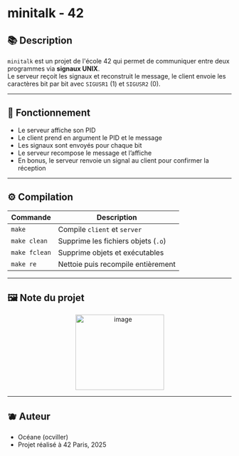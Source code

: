 # minitalk - 42

## 📚 Description

`minitalk` est un projet de l'école 42 qui permet de communiquer entre deux programmes via **signaux UNIX**.  
Le serveur reçoit les signaux et reconstruit le message, le client envoie les caractères bit par bit avec `SIGUSR1` (1) et `SIGUSR2` (0).  

---

## 🧠 Fonctionnement

* Le serveur affiche son PID
* Le client prend en argument le PID et le message
* Les signaux sont envoyés pour chaque bit
* Le serveur recompose le message et l’affiche
* En bonus, le serveur renvoie un signal au client pour confirmer la réception

---

## ⚙️ Compilation

| Commande      | Description                                 |
| ------------- | ------------------------------------------- |
| `make`        | Compile `client` et `server`                |
| `make clean`  | Supprime les fichiers objets (`.o`)         |
| `make fclean` | Supprime objets et exécutables              |
| `make re`     | Nettoie puis recompile entièrement          |

---

## 🖼️ Note du projet

<p align="center">
  <img width="199" height="169" alt="image" src="https://github.com/user-attachments/assets/0f81d37f-0483-4001-948e-bc940ce6b006" />
</p>

---

## 🫐 Auteur

* Océane (ocviller)
* Projet réalisé à 42 Paris, 2025
